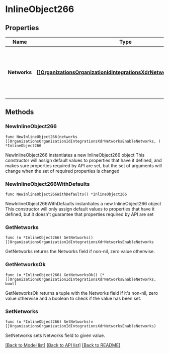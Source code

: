 # InlineObject266

## Properties

Name | Type | Description | Notes
------------ | ------------- | ------------- | -------------
**Networks** | [**[]OrganizationsOrganizationIdIntegrationsXdrNetworksEnableNetworks**](OrganizationsOrganizationIdIntegrationsXdrNetworksEnableNetworks.md) | List containing the network ID and the product type to enable XDR on | 

## Methods

### NewInlineObject266

`func NewInlineObject266(networks []OrganizationsOrganizationIdIntegrationsXdrNetworksEnableNetworks, ) *InlineObject266`

NewInlineObject266 instantiates a new InlineObject266 object
This constructor will assign default values to properties that have it defined,
and makes sure properties required by API are set, but the set of arguments
will change when the set of required properties is changed

### NewInlineObject266WithDefaults

`func NewInlineObject266WithDefaults() *InlineObject266`

NewInlineObject266WithDefaults instantiates a new InlineObject266 object
This constructor will only assign default values to properties that have it defined,
but it doesn't guarantee that properties required by API are set

### GetNetworks

`func (o *InlineObject266) GetNetworks() []OrganizationsOrganizationIdIntegrationsXdrNetworksEnableNetworks`

GetNetworks returns the Networks field if non-nil, zero value otherwise.

### GetNetworksOk

`func (o *InlineObject266) GetNetworksOk() (*[]OrganizationsOrganizationIdIntegrationsXdrNetworksEnableNetworks, bool)`

GetNetworksOk returns a tuple with the Networks field if it's non-nil, zero value otherwise
and a boolean to check if the value has been set.

### SetNetworks

`func (o *InlineObject266) SetNetworks(v []OrganizationsOrganizationIdIntegrationsXdrNetworksEnableNetworks)`

SetNetworks sets Networks field to given value.



[[Back to Model list]](../README.md#documentation-for-models) [[Back to API list]](../README.md#documentation-for-api-endpoints) [[Back to README]](../README.md)


